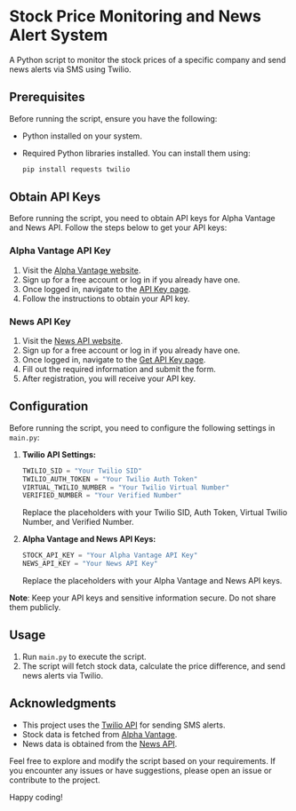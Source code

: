 # Stock Price Monitoring and News Alert System

A Python script to monitor the stock prices of a specific company and send news alerts via SMS using Twilio.

## Prerequisites

Before running the script, ensure you have the following:

- Python installed on your system.
- Required Python libraries installed. You can install them using:

  ```bash
  pip install requests twilio
  ```

## Obtain API Keys

Before running the script, you need to obtain API keys for Alpha Vantage and News API. Follow the steps below to get your API keys:

### Alpha Vantage API Key

1. Visit the [Alpha Vantage website](https://www.alphavantage.co/).
2. Sign up for a free account or log in if you already have one.
3. Once logged in, navigate to the [API Key page](https://www.alphavantage.co/support/#api-key).
4. Follow the instructions to obtain your API key.

### News API Key

1. Visit the [News API website](https://newsapi.org/).
2. Sign up for a free account or log in if you already have one.
3. Once logged in, navigate to the [Get API Key page](https://newsapi.org/register).
4. Fill out the required information and submit the form.
5. After registration, you will receive your API key.

## Configuration

Before running the script, you need to configure the following settings in `main.py`:

1. **Twilio API Settings:**

   ```python
   TWILIO_SID = "Your Twilio SID"
   TWILIO_AUTH_TOKEN = "Your Twilio Auth Token"
   VIRTUAL_TWILIO_NUMBER = "Your Twilio Virtual Number"
   VERIFIED_NUMBER = "Your Verified Number"
   ```

   Replace the placeholders with your Twilio SID, Auth Token, Virtual Twilio Number, and Verified Number.

2. **Alpha Vantage and News API Keys:**

   ```python
   STOCK_API_KEY = "Your Alpha Vantage API Key"
   NEWS_API_KEY = "Your News API Key"
   ```

   Replace the placeholders with your Alpha Vantage and News API keys.

**Note**: Keep your API keys and sensitive information secure. Do not share them publicly.

## Usage

1. Run `main.py` to execute the script.
2. The script will fetch stock data, calculate the price difference, and send news alerts via Twilio.

## Acknowledgments

- This project uses the [Twilio API](https://www.twilio.com/) for sending SMS alerts.
- Stock data is fetched from [Alpha Vantage](https://www.alphavantage.co/).
- News data is obtained from the [News API](https://newsapi.org/).

Feel free to explore and modify the script based on your requirements. If you encounter any issues or have suggestions, please open an issue or contribute to the project.

Happy coding!
